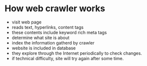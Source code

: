 # How web crawler works

- visit web page
- reads text, hyperlinks, content tags
- these contents include keyword rich meta tags
- determine what site is about
- index the information gatherd by crawler
- website is included in database
- they explore through the Internet periodically to check changes.
- if technical difficulty, site will try again after some time.